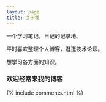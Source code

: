 ```yaml
---
layout: page
title: 关于我 
---
```


一个学习笔记，日记的记录地。
<p>
平时喜欢整理个人博客，逛逛技术论坛。
<p>
想学习各方面的知识。

<p>

<h3> 欢迎经常来我的博客 </h3>  

<p>



<p>



<p>

<p> 

 
<p> 

<p> 

<p> 


{% include comments.html %}

